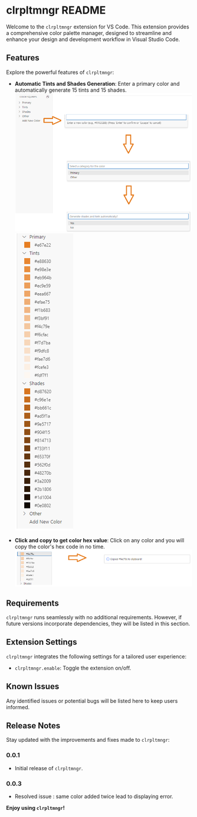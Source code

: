 # clrpltmngr README

Welcome to the `clrpltmngr` extension for VS Code. This extension provides a comprehensive color palette manager, designed to streamline and enhance your design and development workflow in Visual Studio Code.

## Features

Explore the powerful features of `clrpltmngr`:

- **Automatic Tints and Shades Generation**: Enter a primary color and automatically generate 15 tints and 15 shades.
  ![Automatic Tints and Shades Generation](img/add_new_color.png)
  ![Automatic Tints and Shades Generation](img/result.png)

- **Click and copy to get color hex value**: Click on any color and you will copy the color's hex code in no time.
  ![Click and copy color hex value](img/click-copy.png)

## Requirements

`clrpltmngr` runs seamlessly with no additional requirements. However, if future versions incorporate dependencies, they will be listed in this section.

## Extension Settings

`clrpltmngr` integrates the following settings for a tailored user experience:

- `clrpltmngr.enable`: Toggle the extension on/off.

## Known Issues

Any identified issues or potential bugs will be listed here to keep users informed.

## Release Notes

Stay updated with the improvements and fixes made to `clrpltmngr`:

### 0.0.1

- Initial release of `clrpltmngr`.

### 0.0.3

- Resolved issue : same color added twice lead to displaying error.

**Enjoy using `clrpltmngr`!**
